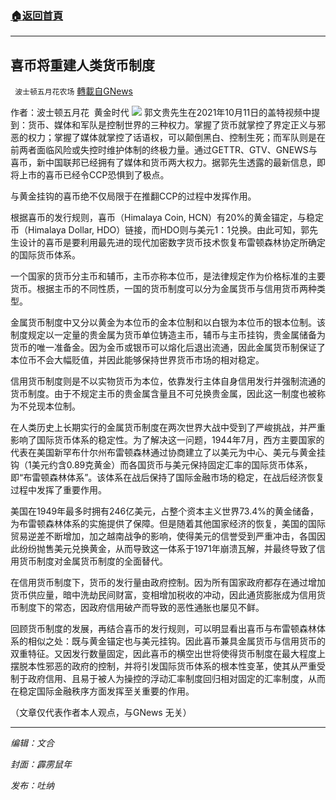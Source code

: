 ###  [:house:返回首頁](https://github.com/ourhimalayas/txt)
---


## 喜币将重建人类货币制度
` 波士顿五月花农场` [轉載自GNews](https://gnews.org/zh-hans/1595166/)

作者：波士顿五月花  黄金时代
![](https://assets.gnews.org/wp-content/uploads/2021/10/20211015.jpg)
郭文贵先生在2021年10月11日的盖特视频中提到：货币、媒体和军队是控制世界的三种权力。掌握了货币就掌控了界定正义与邪恶的权力；掌握了媒体就掌控了话语权，可以颠倒黑白、控制生死；而军队则是在前两者面临风险或失控时维护体制的终极力量。通过GETTR、GTV、GNEWS与喜币，新中国联邦已经拥有了媒体和货币两大权力。据郭先生透露的最新信息，即将上市的喜币已经令CCP恐惧到了极点。

与黄金挂钩的喜币绝不仅局限于在推翻CCP的过程中发挥作用。

根据喜币的发行规则，喜币（Himalaya Coin, HCN）有20%的黄金锚定，与稳定币（Himalaya Dollar, HDO）链接，而HDO则与美元1：1兑换。由此可知，郭先生设计的喜币是要利用最先进的现代加密数字货币技术恢复布雷顿森林协定所确定的国际货币体系。

一个国家的货币分主币和辅币，主币亦称本位币，是法律规定作为价格标准的主要货币。根据主币的不同性质，一国的货币制度可以分为金属货币与信用货币两种类型。

金属货币制度中又分以黄金为本位币的金本位制和以白银为本位币的银本位制。该制度规定以一定量的贵金属为货币单位铸造主币，辅币与主币挂钩，贵金属储备为货币的唯一准备金。因为金币或银币可以熔化后退出流通，因此金属货币制保证了本位币不会大幅贬值，并因此能够保持世界货币市场的相对稳定。

信用货币制度则是不以实物货币为本位，依靠发行主体自身信用发行并强制流通的货币制度。由于不规定主币的贵金属含量且不可兑换贵金属，因此这一制度也被称为不兑现本位制。

在人类历史上长期实行的金属货币制度在两次世界大战中受到了严峻挑战，并严重影响了国际货币体系的稳定性。为了解决这一问题，1944年7月，西方主要国家的代表在美国新罕布什尔州布雷顿森林通过协商建立了以美元为中心、美元与黄金挂钩（1美元约含0.89克黄金）而各国货币与美元保持固定汇率的国际货币体系，即“布雷顿森林体系”。该体系在战后保持了国际金融市场的稳定，在战后经济恢复过程中发挥了重要作用。

美国在1949年最多时拥有246亿美元，占整个资本主义世界73.4%的黄金储备，为布雷顿森林体系的实施提供了保障。但是随着其他国家经济的恢复，美国的国际贸易逆差不断增加，加之越南战争的影响，使得美元的信誉受到严重冲击，各国因此纷纷抛售美元兑换黄金，从而导致这一体系于1971年崩溃瓦解，并最终导致了信用货币制度对金属货币制度的全面替代。

在信用货币制度下，货币的发行量由政府控制。因为所有国家政府都存在通过增加货币供应量，暗中洗劫民间财富，变相增加税收的冲动，因此通货膨胀成为信用货币制度下的常态，因政府信用破产而导致的恶性通胀也屡见不鲜。

回顾货币制度的发展，再结合喜币的发行规则，可以明显看出喜币与布雷顿森林体系的相似之处：既与黄金锚定也与美元挂钩。因此喜币兼具金属货币与信用货币的双重特征。又因发行数量固定，因此喜币的横空出世将使得货币制度在最大程度上摆脱本性邪恶的政府的控制，并将引发国际货币体系的根本性变革，使其从严重受制于政府信用、且易于被人为操控的浮动汇率制度回归相对固定的汇率制度，从而在稳定国际金融秩序方面发挥至关重要的作用。

（文章仅代表作者本人观点，与GNews 无关）

* * *

*编辑：文合*

*封面：霹雳鼠年*

*发布：吐纳*
